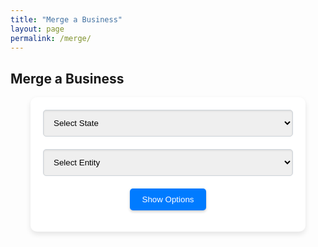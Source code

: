 ```yaml
---
title: "Merge a Business"
layout: page
permalink: /merge/
---
```


## Merge a Business

<div class="form-container" style="margin: 0 auto; max-width: 400px; padding: 20px; background-color: #ffffff; border-radius: 10px; box-shadow: 0 4px 8px rgba(0, 0, 0, 0.1);">
    <form id="business-form" style="display: flex; flex-direction: column; align-items: center;">
        <select id="state" name="state" style="width: 100%; padding: 12px; margin-bottom: 20px; border: 1px solid #ced4da; border-radius: 5px; box-shadow: inset 0 1px 3px rgba(0, 0, 0, 0.1);">
            <option value="" disabled selected>Select State</option>
            <option value="new-york">New York</option>
            <!-- Add more states as needed -->
        </select>
        <select id="entity" name="entity" style="width: 100%; padding: 12px; margin-bottom: 20px; border: 1px solid #ced4da; border-radius: 5px; box-shadow: inset 0 1px 3px rgba(0, 0, 0, 0.1);">
            <option value="" disabled selected>Select Entity</option>
            <!-- Options will be populated dynamically -->
        </select>
        <button type="submit" style="padding: 10px 20px; background-color: #007BFF; color: white; border: none; border-radius: 5px; cursor: pointer; box-shadow: 0 2px 4px rgba(0, 0, 0, 0.2);">Show Options</button>
    </form>
</div>

<div id="pricing-cards" style="display: none;">
    <!-- Pricing cards will be dynamically inserted here based on form selection -->
</div>

<script>
    document.getElementById('state').addEventListener('change', function() {
        const state = this.value;
        const entitySelect = document.getElementById('entity');
        entitySelect.innerHTML = '<option value="" disabled selected>Select Entity</option>'; // Reset options

        fetch(`/data/products/${state}.json`)
            .then(response => response.json())
            .then(data => {
                for (const [entity, details] of Object.entries(data)) {
                    if (details.category.includes("Merger")) {
                        const option = document.createElement('option');
                        option.value = entity;
                        option.textContent = entity.charAt(0).toUpperCase() + entity.slice(1);
                        entitySelect.appendChild(option);
                    }
                }
            })
            .catch(error => {
                console.error('Error fetching entities:', error);
            });
    });

    document.getElementById('business-form').addEventListener('submit', function(event) {
        event.preventDefault();
        
        const state = document.getElementById('state').value;
        const entity = document.getElementById('entity').value;
        const pricingCardsContainer = document.getElementById('pricing-cards');

        fetch(`/data/products/${state}.json`)
            .then(response => response.json())
            .then(data => {
                const pricingInfo = data[entity];
                if (pricingInfo && pricingInfo.category.includes("Merger")) {
                    pricingCardsContainer.innerHTML = `
                        <div class="pricing-card" style="padding: 20px; background-color: #fff; border-radius: 10px; box-shadow: 0 4px 8px rgba(0, 0, 0, 0.1); margin-top: 20px;">
                            <h3>${entity.toUpperCase()} Pricing</h3>
                            <p>Price: $${pricingInfo.price}</p>
                            <p>Description: ${pricingInfo.description}</p>
                        </div>
                    `;
                    pricingCardsContainer.style.display = 'block';
                } else {
                    pricingCardsContainer.innerHTML = '<p>No pricing information available for the selected entity.</p>';
                    pricingCardsContainer.style.display = 'block';
                }
            })
            .catch(error => {
                console.error('Error fetching pricing data:', error);
                pricingCardsContainer.innerHTML = '<p>Error loading pricing information. Please try again later.</p>';
                pricingCardsContainer.style.display = 'block';
            });
    });
</script>
